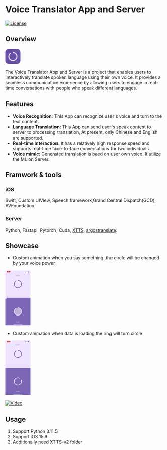 # Voice Translator App and Server

[![License](https://img.shields.io/badge/license-MIT-blue.svg)](LICENSE)

## Overview

<img src="https://raw.githubusercontent.com/Owen-Deng/Voice-Translator/master/App/VoiceTranslator/Assets.xcassets/AppIcon.appiconset/Auto...%20(3).png" width="48">

The Voice Translator App and Server is a project that enables users to interactively translate spoken language using their own voice. It provides a seamless communication experience by allowing users to engage in real-time conversations with people who speak different languages.

## Features

- **Voice Recognition**: This App can recognize user's voice and turn to the text content.
- **Language Translation**: This App can send user's speak content to server to processing translation, At present, only Chinese and English are supported.
- **Real-time Interaction**: It has a relatively high response speed and supports real-time face-to-face conversations for two individuals.
- **Voice mimic**: Generated translation is baed on user own voice. It utilize the ML on Server.

## Framwork & tools

### iOS

Swift, Custom UIView, Speech framework,Grand Central Dispatch(GCD), AVFoundation.

### Server

Python, Fastapi, Pytorch, Cuda, [XTTS](https://huggingface.co/coqui/XTTS-v2), [argostranslate](https://pypi.org/project/argostranslate/).

## Showcase
- Custom animation when you say something ,the circle will be changed by your voice power
<img src="https://raw.githubusercontent.com/livingspring/Voice-Translator/master/animation1.gif" width="80"/>

- Custom animation when data is loading the ring will turn circle
<img src="https://raw.githubusercontent.com/livingspring/Voice-Translator/master/animation2.gif" width="80">

[![Video](https://i.ytimg.com/an_webp/oQ_5EHPDpcU/mqdefault_6s.webp?du=3000&sqp=CI-64qsG&rs=AOn4CLC9uiNmQfltaLm0daK-lMW2ZwZanQ)](https://www.youtube.com/watch?v=oQ_5EHPDpcU)

## Usage

1. Support Python 3.11.5
2. Support iOS 15.6
3. Additionally need XTTS-v2 folder
